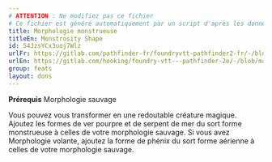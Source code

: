 ```yaml
---
# ATTENTION : Ne modifiez pas ce fichier
# Ce fichier est généré automatiquement par un script d'après les données du module Foundry VTT officiel et de sa traduction
title: Morphologie monstrueuse
titleEn: Monstrosity Shape
id: 54JzsYCx3uoj7Wlz
urlFr: https://gitlab.com/pathfinder-fr/foundryvtt-pathfinder2-fr/-/blob/master/data/feats/54JzsYCx3uoj7Wlz.htm
urlEn: https://gitlab.com/hooking/foundry-vtt---pathfinder-2e/-/blob/master/packs/data/feats.db/monstrosity-shape.json
group: feats
layout: dons
---
```

**Prérequis** Morphologie sauvage

Vous pouvez vous transformer en une redoutable créature magique. Ajoutez les formes de ver pourpre et de serpent de mer du sort forme monstrueuse à celles de votre morphologie sauvage. Si vous avez Morphologie volante, ajoutez la forme de phénix du sort forme aérienne à celles de votre morphologie sauvage.


